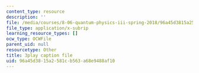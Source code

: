 ```yaml
---
content_type: resource
description: ''
file: /media/courses/8-06-quantum-physics-iii-spring-2018/96a45d3815a2581cb563a68e9488af10_FIef9sP-Yq8.vtt
file_type: application/x-subrip
learning_resource_types: []
ocw_type: OCWFile
parent_uid: null
resourcetype: Other
title: 3play caption file
uid: 96a45d38-15a2-581c-b563-a68e9488af10
---
```

